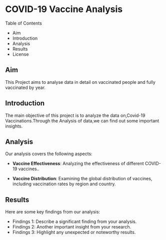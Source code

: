 # COVID-19 Vaccine Analysis

Table of Contents

- Aim
- Introduction
- Analysis
- Results
- License

## Aim

This Project aims to analyse data in detail on vaccinated people and fully vaccinated by year.

## Introduction
The main objective of this project is to analyze the data on,Covid-19 Vaccinations.Through the Analysis of data,we can find out some important insights.


## Analysis

Our analysis covers the following aspects:

- **Vaccine Effectiveness**: Analyzing the effectiveness of different COVID-19 vaccines..

- **Vaccine Distribution**: Examining the global distribution of vaccines, including vaccination rates by region and country.


## Results

Here are some key findings from our analysis:

- Findings 1: Describe a significant finding from your analysis.
- Findings 2: Another important insight from your research.
- Findings 3: Highlight any unexpected or noteworthy results.

